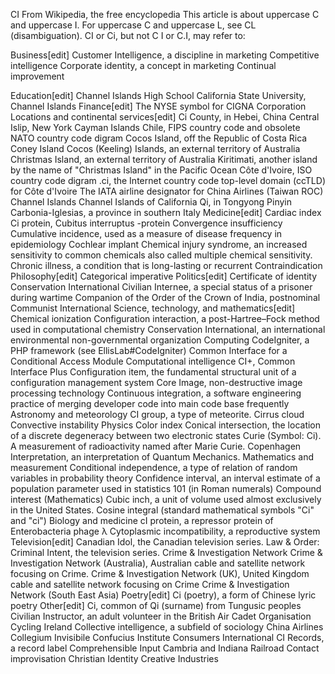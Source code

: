CI
From Wikipedia, the free encyclopedia
This article is about uppercase C and uppercase I. For uppercase C and uppercase L, see CL (disambiguation).
CI or Ci, but not C I or C.I, may refer to:

Business[edit]
Customer Intelligence, a discipline in marketing
Competitive intelligence
Corporate identity, a concept in marketing
Continual improvement



Education[edit]
Channel Islands High School
California State University, Channel Islands
Finance[edit]
The NYSE symbol for CIGNA Corporation
Locations and continental services[edit]
Ci County, in Hebei, China
Central Islip, New York
Cayman Islands
Chile, FIPS country code and obsolete NATO country code digram
Cocos Island, off the Republic of Costa Rica
Coney Island
Cocos (Keeling) Islands, an external territory of Australia
Christmas Island, an external territory of Australia
Kiritimati, another island by the name of "Christmas Island" in the Pacific Ocean
Côte d'Ivoire, ISO country code digram
.ci, the Internet country code top-level domain (ccTLD) for Côte d'Ivoire
The IATA airline designator for China Airlines (Taiwan ROC)
Channel Islands
Channel Islands of California
Qi, in Tongyong Pinyin
Carbonia-Iglesias, a province in southern Italy
Medicine[edit]
Cardiac index
Ci protein, Cubitus interruptus -protein
Convergence insufficiency
Cumulative incidence, used as a measure of disease frequency in epidemiology
Cochlear implant
Chemical injury syndrome, an increased sensitivity to common chemicals also called multiple chemical sensitivity.
Chronic illness, a condition that is long-lasting or recurrent
Contraindication
Philosophy[edit]
Categorical imperative
Politics[edit]
Certificate of identity
Conservation International
Civilian Internee, a special status of a prisoner during wartime
Companion of the Order of the Crown of India, postnominal
Communist International
Science, technology, and mathematics[edit]
Chemical ionization
Configuration interaction, a post-Hartree–Fock method used in computational chemistry
Conservation International, an international environmental non-governmental organization
Computing
CodeIgniter, a PHP framework (see EllisLab#CodeIgniter)
Common Interface for a Conditional Access Module
Computational intelligence
CI+, Common Interface Plus
Configuration item, the fundamental structural unit of a configuration management system
Core Image, non-destructive image processing technology
Continuous integration, a software engineering practice of merging developer code into main code base frequently
Astronomy and meteorology
CI group, a type of meteorite.
Cirrus cloud
Convective instability
Physics
Color index
Conical intersection, the location of a discrete degeneracy between two electronic states
Curie (Symbol: Ci). A measurement of radioactivity named after Marie Curie.
Copenhagen Interpretation, an interpretation of Quantum Mechanics.
Mathematics and measurement
Conditional independence, a type of relation of random variables in probability theory
Confidence interval, an interval estimate of a population parameter used in statistics
101 (in Roman numerals)
Compound interest (Mathematics)
Cubic inch, a unit of volume used almost exclusively in the United States.
Cosine integral (standard mathematical symbols "Ci" and "ci")
Biology and medicine
cI protein, a repressor protein of Enterobacteria phage λ
Cytoplasmic incompatibility, a reproductive system
Television[edit]
Canadian Idol, the Canadian television series.
Law & Order: Criminal Intent, the television series.
Crime & Investigation Network
Crime & Investigation Network (Australia), Australian cable and satellite network focusing on Crime.
Crime & Investigation Network (UK), United Kingdom cable and satellite network focusing on Crime
Crime & Investigation Network (South East Asia)
Poetry[edit]
Ci (poetry), a form of Chinese lyric poetry
Other[edit]
Ci, common of Qi (surname) from Tungusic peoples
Civilian Instructor, an adult volunteer in the British Air Cadet Organisation
Cycling Ireland
Collective intelligence, a subfield of sociology
China Airlines
Collegium Invisibile
Confucius Institute
Consumers International
CI Records, a record label
Comprehensible Input
Cambria and Indiana Railroad
Contact improvisation
Christian Identity
Creative Industries




